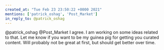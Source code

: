 ```yaml
---
created_at: "Tue Feb 23 23:50:22 +0000 2021"
mentions: ['patrick_oshag', 'Post_Market']
in_reply_to: @patrick_oshag
---
```


@patrick_oshag @Post_Market I agree. I am working on some ideas related to that. Let me know if you want to be my guinea pig for getting you curated content. Will probably not be great at first, but should get better over time.